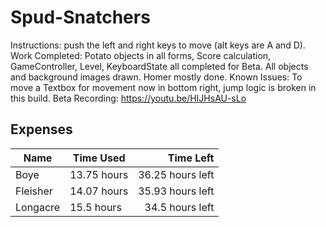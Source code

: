 # Spud-Snatchers
Instructions: push the left and right keys to move (alt keys are A and D).  
Work Completed: Potato objects in all forms, Score calculation, GameController, Level, KeyboardState all completed for Beta.
      All objects and background images drawn. Homer mostly done.
Known Issues: To move a Textbox for movement now in bottom right, jump logic is broken in this build.
Beta Recording: https://youtu.be/HIJHsAU-sLo 
## Expenses  
| Name | Time Used | Time Left |
|------|-----------|-----------:|
|Boye| 13.75 hours| 36.25 hours left |
|Fleisher| 14.07 hours| 35.93 hours left |
|Longacre| 15.5 hours | 34.5 hours left |
